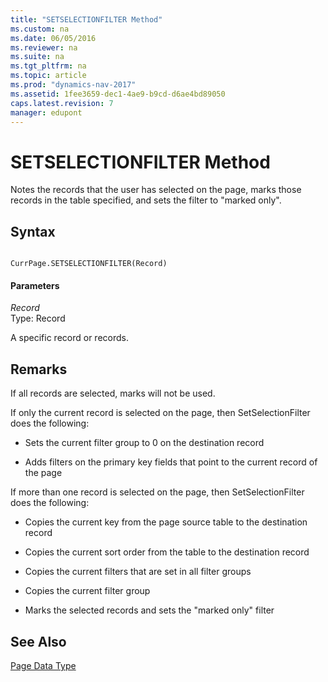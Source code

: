 ```yaml
---
title: "SETSELECTIONFILTER Method"
ms.custom: na
ms.date: 06/05/2016
ms.reviewer: na
ms.suite: na
ms.tgt_pltfrm: na
ms.topic: article
ms.prod: "dynamics-nav-2017"
ms.assetid: 1fee3659-dec1-4ae9-b9cd-d6ae4bd89050
caps.latest.revision: 7
manager: edupont
---
```

# SETSELECTIONFILTER Method
Notes the records that the user has selected on the page, marks those records in the table specified, and sets the filter to "marked only".  
  
## Syntax  
  
```  
  
CurrPage.SETSELECTIONFILTER(Record)  
```  
  
#### Parameters  
 *Record*  
 Type: Record  
  
 A specific record or records.  
  
## Remarks  
 If all records are selected, marks will not be used.  
  
 If only the current record is selected on the page, then SetSelectionFilter does the following:  
  
-   Sets the current filter group to 0 on the destination record  
  
-   Adds filters on the primary key fields that point to the current record of the page  
  
 If more than one record is selected on the page, then SetSelectionFilter does the following:  
  
-   Copies the current key from the page source table to the destination record  
  
-   Copies the current sort order from the table to the destination record  
  
-   Copies the current filters that are set in all filter groups  
  
-   Copies the current filter group  
  
-   Marks the selected records and sets the "marked only" filter  
  
## See Also  
 [Page Data Type](Page-Data-Type.md)
